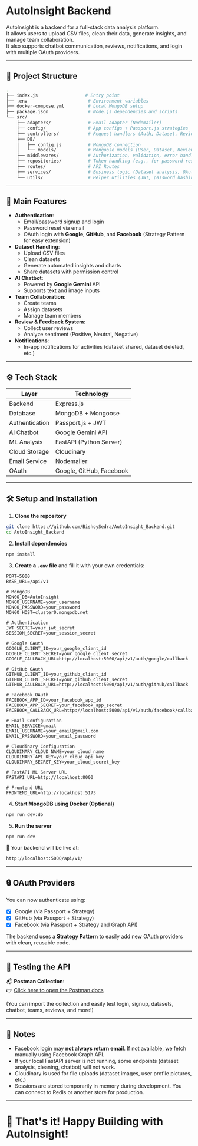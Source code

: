 # AutoInsight Backend

AutoInsight is a backend for a full-stack data analysis platform.  
It allows users to upload CSV files, clean their data, generate insights, and manage team collaboration.  
It also supports chatbot communication, reviews, notifications, and login with multiple OAuth providers.

---

## 📁 Project Structure

```bash
.
├── index.js                  # Entry point
├── .env                       # Environment variables
├── docker-compose.yml         # Local MongoDB setup
├── package.json               # Node.js dependencies and scripts
└── src/
    ├── adapters/              # Email adapter (Nodemailer)
    ├── config/                # App configs + Passport.js strategies
    ├── controllers/           # Request handlers (Auth, Dataset, Review, etc.)
    ├── DB/
    │   ├── config.js          # MongoDB connection
    │   └── models/            # Mongoose models (User, Dataset, Review, Notification, etc.)
    ├── middlewares/           # Authorization, validation, error handling
    ├── repositories/          # Token handling (e.g., for password reset)
    ├── routes/                # API Routes
    ├── services/              # Business logic (Dataset analysis, OAuth signup, etc.)
    └── utils/                 # Helper utilities (JWT, password hashing, Chatbot, etc.)
```

---

## 🚀 Main Features

- **Authentication**: 
  - Email/password signup and login
  - Password reset via email
  - OAuth login with **Google**, **GitHub**, and **Facebook** (Strategy Pattern for easy extension)
- **Dataset Handling**: 
  - Upload CSV files
  - Clean datasets
  - Generate automated insights and charts
  - Share datasets with permission control
- **AI Chatbot**: 
  - Powered by **Google Gemini** API
  - Supports text and image inputs
- **Team Collaboration**: 
  - Create teams
  - Assign datasets
  - Manage team members
- **Review & Feedback System**: 
  - Collect user reviews
  - Analyze sentiment (Positive, Neutral, Negative)
- **Notifications**: 
  - In-app notifications for activities (dataset shared, dataset deleted, etc.)

---

## ⚙️ Tech Stack

| Layer         | Technology |
|---------------|------------|
| Backend       | Express.js |
| Database      | MongoDB + Mongoose |
| Authentication| Passport.js + JWT |
| AI Chatbot    | Google Gemini API |
| ML Analysis   | FastAPI (Python Server) |
| Cloud Storage | Cloudinary |
| Email Service | Nodemailer |
| OAuth         | Google, GitHub, Facebook |

---

## 🛠️ Setup and Installation

1. **Clone the repository**

```bash
git clone https://github.com/BishoySedra/AutoInsight_Backend.git
cd AutoInsight_Backend
```

2. **Install dependencies**

```bash
npm install
```

3. **Create a `.env` file** and fill it with your own credentials:

```env
PORT=5000
BASE_URL=/api/v1

# MongoDB
MONGO_DB=AutoInsight
MONGO_USERNAME=your_username
MONGO_PASSWORD=your_password
MONGO_HOST=cluster0.mongodb.net

# Authentication
JWT_SECRET=your_jwt_secret
SESSION_SECRET=your_session_secret

# Google OAuth
GOOGLE_CLIENT_ID=your_google_client_id
GOOGLE_CLIENT_SECRET=your_google_client_secret
GOOGLE_CALLBACK_URL=http://localhost:5000/api/v1/auth/google/callback

# GitHub OAuth
GITHUB_CLIENT_ID=your_github_client_id
GITHUB_CLIENT_SECRET=your_github_client_secret
GITHUB_CALLBACK_URL=http://localhost:5000/api/v1/auth/github/callback

# Facebook OAuth
FACEBOOK_APP_ID=your_facebook_app_id
FACEBOOK_APP_SECRET=your_facebook_app_secret
FACEBOOK_CALLBACK_URL=http://localhost:5000/api/v1/auth/facebook/callback

# Email Configuration
EMAIL_SERVICE=gmail
EMAIL_USERNAME=your_email@gmail.com
EMAIL_PASSWORD=your_email_password

# Cloudinary Configuration
CLOUDINARY_CLOUD_NAME=your_cloud_name
CLOUDINARY_API_KEY=your_cloud_api_key
CLOUDINARY_SECRET_KEY=your_cloud_secret_key

# FastAPI ML Server URL
FASTAPI_URL=http://localhost:8000

# Frontend URL
FRONTEND_URL=http://localhost:5173
```

4. **Start MongoDB using Docker (Optional)**

```bash
npm run dev:db
```

5. **Run the server**

```bash
npm run dev
```

🔗 Your backend will be live at:

```
http://localhost:5000/api/v1/
```

---

## 🔒 OAuth Providers

You can now authenticate using:

- [x] Google (via Passport + Strategy)
- [x] GitHub (via Passport + Strategy)
- [x] Facebook (via Passport + Strategy and Graph API)

The backend uses a **Strategy Pattern** to easily add new OAuth providers with clean, reusable code.

---

## 🧪 Testing the API

📬 **Postman Collection**:  
👉 [Click here to open the Postman docs](https://documenter.getpostman.com/view/32763635/2sAYQiCo4i)

(You can import the collection and easily test login, signup, datasets, chatbot, teams, reviews, and more!)

---

## 📜 Notes

- Facebook login may **not always return email**. If not available, we fetch manually using Facebook Graph API.
- If your local FastAPI server is not running, some endpoints (dataset analysis, cleaning, chatbot) will not work.
- Cloudinary is used for file uploads (dataset images, user profile pictures, etc.)
- Sessions are stored temporarily in memory during development. You can connect to Redis or another store for production.

---

# 🎯 That's it! Happy Building with AutoInsight!